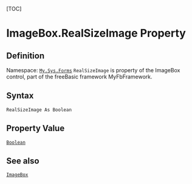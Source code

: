 [TOC]
# ImageBox.RealSizeImage Property

## Definition
Namespace: [`My.Sys.Forms`](My.Sys.Forms.md)
`RealSizeImage` is property of the ImageBox control, part of the freeBasic framework MyFbFramework.
## Syntax
```freeBasic
RealSizeImage As Boolean
```
## Property Value
[`Boolean`]("https://www.freebasic.net/wiki/KeyPgBoolean")
## See also
[`ImageBox`](ImageBox.md)
